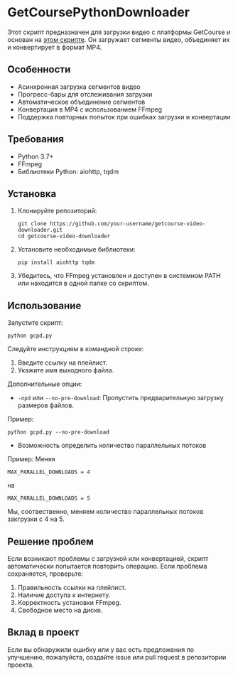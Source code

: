 # GetCoursePythonDownloader

Этот скрипт предназначен для загрузки видео с платформы GetCourse и основан на [этом скрипте](https://github.com/mikhailnov/getcourse-video-downloader). Он загружает сегменты видео, объединяет их и конвертирует в формат MP4.

## Особенности

- Асинхронная загрузка сегментов видео
- Прогресс-бары для отслеживания загрузки
- Автоматическое объединение сегментов
- Конвертация в MP4 с использованием FFmpeg
- Поддержка повторных попыток при ошибках загрузки и конвертации

## Требования

- Python 3.7+
- FFmpeg
- Библиотеки Python: aiohttp, tqdm

## Установка

1. Клонируйте репозиторий:
   ```
   git clone https://github.com/your-username/getcourse-video-downloader.git
   cd getcourse-video-downloader
   ```

2. Установите необходимые библиотеки:
   ```
   pip install aiohttp tqdm
   ```

3. Убедитесь, что FFmpeg установлен и доступен в системном PATH или находится в одной папке со скриптом.

## Использование

Запустите скрипт:

```
python gcpd.py
```

Следуйте инструкциям в командной строке:

1. Введите ссылку на плейлист.
2. Укажите имя выходного файла.

Дополнительные опции:

- `-npd` или `--no-pre-download`: Пропустить предварительную загрузку размеров файлов.

Пример:
```
python gcpd.py --no-pre-download
```

-  Возможность определить количество параллельных потоков

Пример:
Меняя
```
MAX_PARALLEL_DOWNLOADS = 4 
```
на
```
MAX_PARALLEL_DOWNLOADS = 5
```
Мы, соотвественно, меняем количество параллельных потоков закгрузки с 4 на 5.
## Решение проблем

Если возникают проблемы с загрузкой или конвертацией, скрипт автоматически попытается повторить операцию. Если проблема сохраняется, проверьте:

1. Правильность ссылки на плейлист.
2. Наличие доступа к интернету.
3. Корректность установки FFmpeg.
4. Свободное место на диске.

## Вклад в проект

Если вы обнаружили ошибку или у вас есть предложения по улучшению, пожалуйста, создайте issue или pull request в репозитории проекта.

